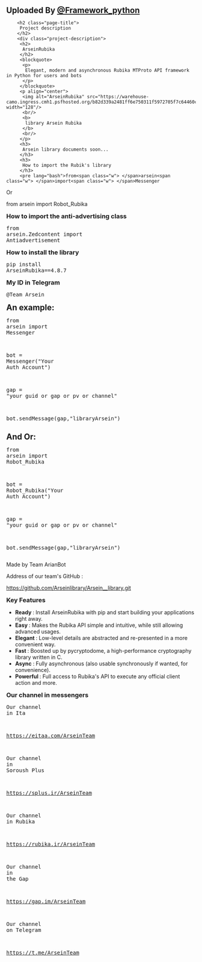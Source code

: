 <!DOCTYPE html>
<html>
    <head>
        <style>
            h1, h2, h3, h4, h5, h6 {
                margin: 0;
                padding: 0;
            }
        </style>
    </head>
    <body>
        <h2 class="page-title">
            Uploaded By 
            <a href="https://rubika.ir/framework_python" target="_blank"> @Framework_python </a>
        </h2>


        <h2 class="page-title">
         Project description
        </h2>
        <div class="project-description">
         <h2>
          ArseinRubika
         </h2>
         <blockquote>
          <p>
           Elegant, modern and asynchronous Rubika MTProto API framework in Python for users and bots
          </p>
         </blockquote>
         <p align="center">
          <img alt="ArseinRubika" src="https://warehouse-camo.ingress.cmh1.psfhosted.org/b82d339a2481ff6e750311f5972705f7c64460c3/68747470733a2f2f73322e7575706c6f61642e69722f66696c65732f323636363635343834333239305f637764692e6a7067" width="128"/>
          <br/>
          <b>
           library Arsein Rubika
          </b>
          <br/>
         </p>
         <h3>
          Arsein library documents soon...
         </h3>
         <h3>
          How to import the Rubik's library
         </h3>
         <pre lang="bash">from<span class="w"> </span>arsein<span class="w"> </span>import<span class="w"> </span>Messenger

Or

from<span class="w"> </span>arsein<span class="w"> </span>import<span class="w"> </span>Robot_Rubika
</pre>
         <h3>
          How to import the anti-advertising class
         </h3>
         <pre lang="bash">from<span class="w"> </span>arsein.Zedcontent<span class="w"> </span>import<span class="w"> </span>Antiadvertisement
</pre>
         <h3>
          How to install the library
         </h3>
         <pre lang="bash">pip<span class="w"> </span>install<span class="w"> </span><span class="nv">ArseinRubika</span><span class="o">==</span><span class="m">4</span>.8.7
</pre>
         <h3>
          My ID in Telegram
         </h3>
         <pre lang="bash">@Team_Arsein
</pre>
         <h2>
          An example:
         </h2>
         <pre lang="python3"><span class="kn">from</span> <span class="nn">arsein</span> <span class="kn">import</span> <span class="n">Messenger</span>

<span class="n">bot</span> <span class="o">=</span> <span class="n">Messenger</span><span class="p">(</span><span class="s2">"Your Auth Account"</span><span class="p">)</span>

<span class="n">gap</span> <span class="o">=</span> <span class="s2">"your guid or gap or pv or channel"</span>

<span class="n">bot</span><span class="o">.</span><span class="n">sendMessage</span><span class="p">(</span><span class="n">gap</span><span class="p">,</span><span class="s2">"libraryArsein"</span><span class="p">)</span>
</pre>
         <h2>
          And Or:
         </h2>
         <pre lang="python3"><span class="kn">from</span> <span class="nn">arsein</span> <span class="kn">import</span> <span class="n">Robot_Rubika</span>

<span class="n">bot</span> <span class="o">=</span> <span class="n">Robot_Rubika</span><span class="p">(</span><span class="s2">"Your Auth Account"</span><span class="p">)</span>

<span class="n">gap</span> <span class="o">=</span> <span class="s2">"your guid or gap or pv or channel"</span>

<span class="n">bot</span><span class="o">.</span><span class="n">sendMessage</span><span class="p">(</span><span class="n">gap</span><span class="p">,</span><span class="s2">"libraryArsein"</span><span class="p">)</span>
</pre>
         <p>
          Made by Team ArianBot
         </p>
         <p>
          Address of our team's GitHub :
         </p>
         <p>
          <a href="https://github.com/Arseinlibrary/Arsein__library.git" rel="nofollow">
           https://github.com/Arseinlibrary/Arsein__library.git
          </a>
         </p>
         <h3>
          Key Features
         </h3>
         <ul>
          <li>
           <strong>
            Ready
           </strong>
           : Install ArseinRubika with pip and start building your applications right away.
          </li>
          <li>
           <strong>
            Easy
           </strong>
           : Makes the Rubika API simple and intuitive, while still allowing advanced usages.
          </li>
          <li>
           <strong>
            Elegant
           </strong>
           : Low-level details are abstracted and re-presented in a more convenient way.
          </li>
          <li>
           <strong>
            Fast
           </strong>
           : Boosted up by pycryptodome, a high-performance cryptography library written in C.
          </li>
          <li>
           <strong>
            Async
           </strong>
           : Fully asynchronous (also usable synchronously if wanted, for convenience).
          </li>
          <li>
           <strong>
            Powerful
           </strong>
           : Full access to Rubika's API to execute any official client action and more.
          </li>
         </ul>
         <h3>
          Our channel in messengers
         </h3>
         <pre lang="bash">Our<span class="w"> </span>channel<span class="w"> </span><span class="k">in</span><span class="w"> </span>Ita

https://eitaa.com/ArseinTeam

Our<span class="w"> </span>channel<span class="w"> </span><span class="k">in</span><span class="w"> </span>Soroush<span class="w"> </span>Plus

https://splus.ir/ArseinTeam

Our<span class="w"> </span>channel<span class="w"> </span><span class="k">in</span><span class="w"> </span>Rubika

https://rubika.ir/ArseinTeam

Our<span class="w"> </span>channel<span class="w"> </span><span class="k">in</span><span class="w"> </span>the<span class="w"> </span>Gap

https://gap.im/ArseinTeam

Our<span class="w"> </span>channel<span class="w"> </span>on<span class="w"> </span>Telegram

https://t.me/ArseinTeam
</pre>
        </div>
       </div>
       <div aria-labelledby="mobile-data-tab" class="vertical-tabs__content" data-project-tabs-target="content" id="data" role="tabpanel" tabindex="-1">
        <h2 class="page-title">

